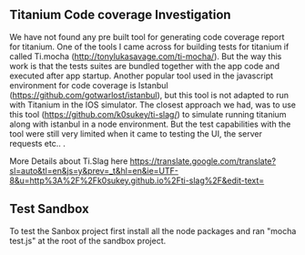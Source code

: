 Titanium Code coverage  Investigation
----------------------------------

We have not found any pre built tool for generating code coverage report for titanium.
One of the tools I came across for building tests for titanium if called Ti.mocha (http://tonylukasavage.com/ti-mocha/).  But the way this work is that the tests suites are bundled together with the app code and executed after app startup.  Another popular tool used in the javascript environment for code coverage is Istanbul (https://github.com/gotwarlost/istanbul), but this tool is not adapted to run with Titanium in the IOS simulator. 
The closest approach we had, was to use this tool (https://github.com/k0sukey/ti-slag/) to simulate running  titanium along with istanbul in a node environment. But the test capabilities with the tool were still very limited when it came to testing the UI, the server requests etc.. . 

More Details about Ti.Slag here https://translate.google.com/translate?sl=auto&tl=en&js=y&prev=_t&hl=en&ie=UTF-8&u=http%3A%2F%2Fk0sukey.github.io%2Fti-slag%2F&edit-text=
 
Test Sandbox
----------------------------------

To test the Sanbox project first install all the node packages and ran "mocha test.js" at the root of the sandbox project.